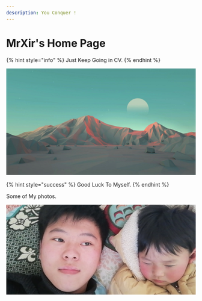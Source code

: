 ```yaml
---
description: You Conquer !
---
```


# MrXir's Home Page

{% hint style="info" %}
Just Keep Going in CV.
{% endhint %}

![Just see the landscape.](.gitbook/assets/v2-7fbdb98c77a0efd4de69c05dfaa7fdd9.jpg)

{% hint style="success" %}
Good Luck To Myself.
{% endhint %}

Some of My photos.

![I and my sitster&apos;s daughter.](.gitbook/assets/wx_camera_1613797261613.jpg)

